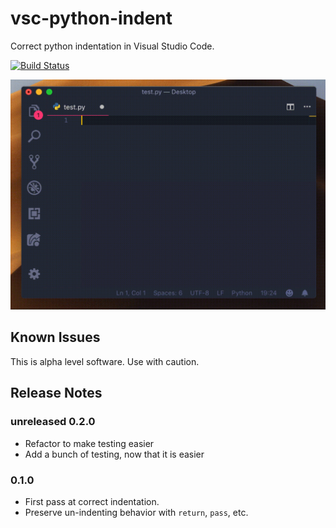 # vsc-python-indent

Correct python indentation in Visual Studio Code.

[![Build Status](https://dev.azure.com/kevinbrose/vsc-python-indent/_apis/build/status/vsc-python-indent-CI?branchName=master)](https://dev.azure.com/kevinbrose/vsc-python-indent/_build/latest?definitionId=1&branchName=master)

![](static/demo.gif)

## Known Issues

This is alpha level software. Use with caution.

## Release Notes

### **unreleased** 0.2.0

* Refactor to make testing easier
* Add a bunch of testing, now that it is easier

### 0.1.0

* First pass at correct indentation.
* Preserve un-indenting behavior with `return`, `pass`, etc.
